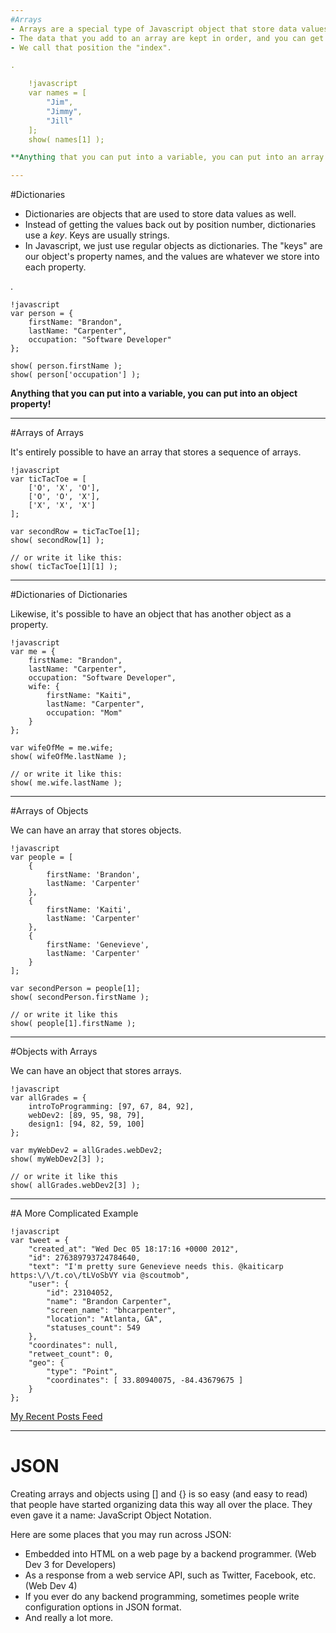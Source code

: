 ```yaml
---
#Arrays
- Arrays are a special type of Javascript object that store data values.
- The data that you add to an array are kept in order, and you can get them back out of the array later by referring to it's position.
- We call that position the "index".

.

    !javascript
    var names = [
        "Jim",
        "Jimmy",
        "Jill"
    ];
    show( names[1] );

**Anything that you can put into a variable, you can put into an array!**

---
```

#Dictionaries

- Dictionaries are objects that are used to store data values as well.
- Instead of getting the values back out by position number, dictionaries use a *key*. Keys are usually strings.
- In Javascript, we just use regular objects as dictionaries. The "keys" are our object's property names, and the values are whatever we store into each property.

.

    !javascript
    var person = {
        firstName: "Brandon",
        lastName: "Carpenter",
        occupation: "Software Developer"
    };

    show( person.firstName );
    show( person['occupation'] );

**Anything that you can put into a variable, you can put into an object property!**

---
#Arrays of Arrays

It's entirely possible to have an array that stores a sequence of arrays.

    !javascript
    var ticTacToe = [
        ['O', 'X', 'O'],
        ['O', 'O', 'X'],
        ['X', 'X', 'X']
    ];

    var secondRow = ticTacToe[1];
    show( secondRow[1] );

    // or write it like this:
    show( ticTacToe[1][1] );

---
#Dictionaries of Dictionaries

Likewise, it's possible to have an object that has another object as a property.

    !javascript
    var me = {
        firstName: "Brandon",
        lastName: "Carpenter",
        occupation: "Software Developer",
        wife: {
            firstName: "Kaiti",
            lastName: "Carpenter",
            occupation: "Mom"
        }
    };

    var wifeOfMe = me.wife;
    show( wifeOfMe.lastName );

    // or write it like this:
    show( me.wife.lastName );

---
#Arrays of Objects

We can have an array that stores objects.

    !javascript
    var people = [
        {
            firstName: 'Brandon',
            lastName: 'Carpenter'
        },
        {
            firstName: 'Kaiti',
            lastName: 'Carpenter'
        },
        {
            firstName: 'Genevieve',
            lastName: 'Carpenter'
        }
    ];

    var secondPerson = people[1];
    show( secondPerson.firstName );

    // or write it like this
    show( people[1].firstName );

---
#Objects with Arrays

We can have an object that stores arrays.

    !javascript
    var allGrades = {
        introToProgramming: [97, 67, 84, 92],
        webDev2: [89, 95, 98, 79],
        design1: [94, 82, 59, 100]
    };

    var myWebDev2 = allGrades.webDev2;
    show( myWebDev2[3] );

    // or write it like this
    show( allGrades.webDev2[3] );

---
#A More Complicated Example

    !javascript
    var tweet = {
        "created_at": "Wed Dec 05 18:17:16 +0000 2012",
        "id": 276389793724784640,
        "text": "I'm pretty sure Genevieve needs this. @kaiticarp https:\/\/t.co\/tLVoSbVY via @scoutmob",
        "user": {
            "id": 23104052,
            "name": "Brandon Carpenter",
            "screen_name": "bhcarpenter",
            "location": "Atlanta, GA",
            "statuses_count": 549
        },
        "coordinates": null,
        "retweet_count": 0,
        "geo": {
            "type": "Point",
            "coordinates": [ 33.80940075, -84.43679675 ]
        }
    };

[My Recent Posts Feed](https://api.twitter.com/1/statuses/user_timeline.json?screen_name=bhcarpenter)

---
# JSON

Creating arrays and objects using [] and {} is so easy (and easy to read) that people have started organizing data this way all over the place. They even gave it a name: JavaScript Object Notation.

Here are some places that you may run across JSON:

* Embedded into HTML on a web page by a backend programmer. (Web Dev 3 for Developers)
* As a response from a web service API, such as Twitter, Facebook, etc. (Web Dev 4)
* If you ever do any backend programming, sometimes people write configuration options in JSON format.
* And really a lot more.


